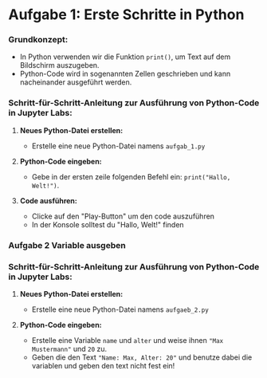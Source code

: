 # Aufgabe 1: Erste Schritte in Python

### Grundkonzept:
- In Python verwenden wir die Funktion `print()`, um Text auf dem Bildschirm auszugeben.
- Python-Code wird in sogenannten Zellen geschrieben und kann nacheinander ausgeführt werden.

### Schritt-für-Schritt-Anleitung zur Ausführung von Python-Code in Jupyter Labs:
1. **Neues Python-Datei erstellen:**
   - Erstelle eine neue Python-Datei namens `aufgab_1.py`

2. **Python-Code eingeben:**
   - Gebe in der ersten zeile folgenden Befehl ein: `print("Hallo, Welt!")`.

3. **Code ausführen:**
   - Clicke auf den "Play-Button" um den code auszuführen
   - In der Konsole solltest du "Hallo, Welt!" finden


### Aufgabe 2 Variable ausgeben

### Schritt-für-Schritt-Anleitung zur Ausführung von Python-Code in Jupyter Labs:
1. **Neues Python-Datei erstellen:**
   - Erstelle eine neue Python-Datei namens `aufgaeb_2.py`

2. **Python-Code eingeben:**
   - Erstelle eine Variable `name` und `alter` und weise ihnen `"Max Mustermann"` und `20` zu.
   - Geben die den Text `"Name: Max, Alter: 20"` und benutze dabei die variablen und geben den text nicht fest ein!
